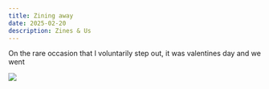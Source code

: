 ```yaml
---
title: Zining away
date: 2025-02-20
description: Zines & Us
---
```

On the rare occasion that I voluntarily step out, it was valentines day and we went   

![](/img/zine-guide-b-w.png)
